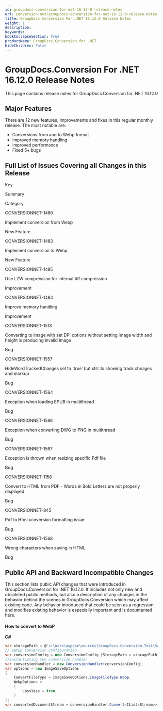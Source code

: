 ```yaml
---
id: groupdocs-conversion-for-net-16-12-0-release-notes
url: conversion-net/groupdocs-conversion-for-net-16-12-0-release-notes
title: GroupDocs.Conversion For .NET 16.12.0 Release Notes
weight: 1
description: 
keywords: 
bookCollapseSection: true
productName: GroupDocs.Conversion for .NET
hideChildren: False
---
```


# GroupDocs.Conversion For .NET 16.12.0 Release Notes

This page contains release notes for GroupDocs.Conversion for .NET 16.12.0

## Major Features

There are 12 new features, improvements and fixes in this regular monthly release. The most notable are:

*   Conversions from and to Webp format
*   Improved memory handling
*   Improved performance
*   Fixed 5+ bugs

## Full List of Issues Covering all Changes in this Release

Key

Summary

Category

CONVERSIONNET-1480

Implement conversion from Webp

New Feature

CONVERSIONNET-1483

Implement conversion to Webp

New Feature

CONVERSIONNET-1485

Use LZW compression for internal tiff compression

Improvement

CONVERSIONNET-1484

Improve memory handling

Improvement

CONVERSIONNET-1518

Converting to image with set DPI options without setting image width and height is producing invalid image

Bug

CONVERSIONNET-1557

HideWordTrackedChanges set to 'true' but still its showing track chnages and markup

Bug

CONVERSIONNET-1564

Exception when loading EPUB in multithread

Bug

CONVERSIONNET-1566

Exception when converting DWG to PNG in multithread

Bug

CONVERSIONNET-1567

Exception is thrown when resizing specific Pdf file

Bug

CONVERSIONNET-1158

Convert to HTML from PDF - Words in Bold Letters are not properly displayed

Bug

CONVERSIONNET-845

Pdf to Html conversion formatting issue

Bug

CONVERSIONNET-1568

Wrong characters when saving in HTML

Bug

## Public API and Backward Incompatible Changes

This section lists public API changes that were introduced in GroupDocs.Conversion for .NET 16.12.0. It includes not only new and obsoleted public methods, but also a description of any changes in the behavior behind the scenes in GroupDocs.Conversion which may affect existing code. Any behavior introduced that could be seen as a regression and modifies existing behavior is especially important and is documented here.

#### How to convert to WebP

**C#**

```csharp
var storagePath = @"c:\Worx\aspose\sources\GroupDocs.Conversion.Test\SampleFiles";
// Setup Conversion configuration
var conversionConfig = new ConversionConfig {StoragePath = storagePath};
//instantiating the conversion handler
var conversionHandler = new ConversionHandler(conversionConfig);
var options = new ImageSaveOptions
{
    ConvertFileType = ImageSaveOptions.ImageFileType.Webp,
    WebpOptions =
    {
        Lossless = true
    }
};
var convertedDocumentStream = conversionHandler.Convert<IList<Stream>>("sample.docx", options);


```
